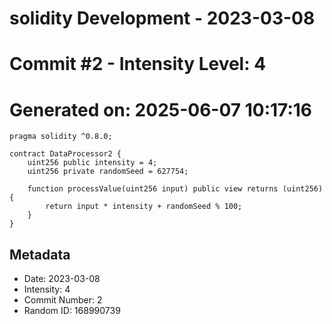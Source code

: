 ﻿# solidity Development - 2023-03-08
# Commit #2 - Intensity Level: 4
# Generated on: 2025-06-07 10:17:16
```solidity
pragma solidity ^0.8.0;

contract DataProcessor2 {
    uint256 public intensity = 4;
    uint256 private randomSeed = 627754;

    function processValue(uint256 input) public view returns (uint256) {
        return input * intensity + randomSeed % 100;
    }
}
```
## Metadata
- Date: 2023-03-08
- Intensity: 4
- Commit Number: 2
- Random ID: 168990739
